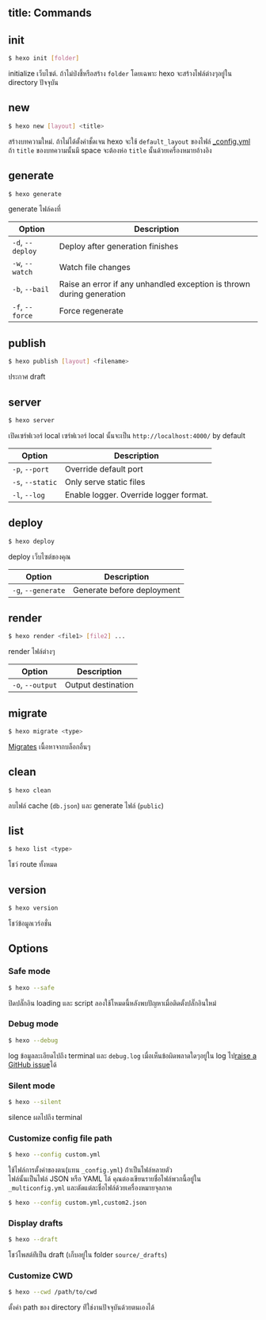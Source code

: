 title: Commands
---
## init

``` bash
$ hexo init [folder]
```

initialize เว็บไซต์. ถ้าไม่ป่งชี้หรือสร้าง `folder` โดยเฉพาะ hexo 
จะสร้างไฟล์ต่างๆอยู่ใน directory ปัจจุบัน

## new

``` bash
$ hexo new [layout] <title>
```

สร้างบทความใหม่. 
ถ้าไม่ได้ตั้งค่าชั้ดเจน hexo จะใช้ `default_layout` ของไฟล์ [_config.yml](configuration.html)
ถ้า `title` ของบทความนั้นมี  space  จะต้องห่อ `title` นั้นด้วยเครื่องหมายอ้างอิง 

## generate

``` bash
$ hexo generate
```

generate ไฟล์คงที่

Option | Description
--- | ---
`-d`, `--deploy` | Deploy after generation finishes
`-w`, `--watch` | Watch file changes
`-b`, `--bail` | Raise an error if any unhandled exception is thrown during generation
`-f`, `--force` | Force regenerate

## publish

``` bash
$ hexo publish [layout] <filename>
```

ประกาศ draft

## server

``` bash
$ hexo server
```

เปิดเซร์ฟเวอร์ local   เซร์ฟเวอร์ local นั้นจะเป็น `http://localhost:4000/` 
by default

Option | Description
--- | ---
`-p`, `--port` | Override default port
`-s`, `--static` | Only serve static files
`-l`, `--log` | Enable logger. Override logger format.

## deploy

``` bash
$ hexo deploy
```

deploy เว็บไซต์ของคุณ

Option | Description
--- | ---
`-g`, `--generate` | Generate before deployment

## render

``` bash
$ hexo render <file1> [file2] ...
```

render ไฟล์ต่างๆ

Option | Description
--- | ---
`-o`, `--output` | Output destination

## migrate

``` bash
$ hexo migrate <type>
```

[Migrates](migration.html) เนื้อหาจากบล็อกอื่นๆ

## clean

``` bash
$ hexo clean
```

ลบไฟล์ cache (`db.json`) และ generate ไฟล์ (`public`)

## list

``` bash
$ hexo list <type>
```

โชว์ route ทั้งหมด

## version

``` bash
$ hexo version
```

โชว์ข้อมูลเวร์อชั่น

## Options

### Safe mode

``` bash
$ hexo --safe
```

ปิดปลั๊กอิน loading และ script ลองใช้โหมดนี้หลังพบปัญหาเมื่อติดตั้งปลั๊กอินใหม่

### Debug mode

``` bash
$ hexo --debug
```

log ข้อมูลละเอียดไปถึง terminal และ `debug.log`  เมื่อเห็นข้อผิดพลาดใดๆอยู่ใน
 log ไป[raise a GitHub issue](https://github.com/hexojs/hexo/issues/new)ได้

### Silent mode

``` bash
$ hexo --silent
```

silence ผลไปถึง terminal

### Customize config file path

``` bash
$ hexo --config custom.yml
```

ใช้ไฟล์การตั้งค่าของตน(แทน `_config.yml`) ถ้่าเป็นไฟล์หลายตัว  
ไฟล์นั้นเป็นไฟล์ JSON หรือ YAML ได้
คุณต่องเขียนรายชื่อไฟล์พวกนี้อยู่ใน `_multiconfig.yml` 
และตัดแต่ละชื่อไฟล์ด้วยเครื่องหมายจุลภาค 

``` bash
$ hexo --config custom.yml,custom2.json
```

### Display drafts

``` bash
$ hexo --draft
```

โชว์โพสต์ท่ีเป็น draft (เก็บอยู่ใน folder `source/_drafts`)

### Customize CWD

``` bash
$ hexo --cwd /path/to/cwd
```

ตั้งค่า path ของ directory ท่ีใช่งานปัจจุบันด้วยตนเองได้
